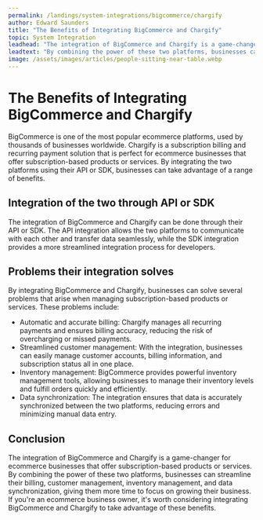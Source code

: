 ```yaml
---
permalink: /landings/system-integrations/bigcommerce/chargify
author: Edward Saunders
title: "The Benefits of Integrating BigCommerce and Chargify"
topic: System Integration
leadhead: "The integration of BigCommerce and Chargify is a game-changer for ecommerce businesses that offer subscription-based products or services"
leadtext: "By combining the power of these two platforms, businesses can streamline their billing, customer management, inventory management, and data synchronization, giving them more time to focus on growing their business. If you're an ecommerce business owner, it's worth considering integrating BigCommerce and Chargify to take advantage of these benefits."
image: /assets/images/articles/people-sitting-near-table.webp
---
```

<div class="arttext">
<h1>The Benefits of Integrating BigCommerce and Chargify</h1>

<p>BigCommerce is one of the most popular ecommerce platforms, used by thousands of businesses worldwide. Chargify is a subscription billing and recurring payment solution that is perfect for ecommerce businesses that offer subscription-based products or services. By integrating the two platforms using their API or SDK, businesses can take advantage of a range of benefits.</p>

<h2>Integration of the two through API or SDK</h2>

<p>The integration of BigCommerce and Chargify can be done through their API or SDK. The API integration allows the two platforms to communicate with each other and transfer data seamlessly, while the SDK integration provides a more streamlined integration process for developers.</p>

<h2>Problems their integration solves</h2>

<p>By integrating BigCommerce and Chargify, businesses can solve several problems that arise when managing subscription-based products or services. These problems include:</p>

<ul>
	<li>Automatic and accurate billing: Chargify manages all recurring payments and ensures billing accuracy, reducing the risk of overcharging or missed payments.</li>
	<li>Streamlined customer management: With the integration, businesses can easily manage customer accounts, billing information, and subscription status all in one place.</li>
	<li>Inventory management: BigCommerce provides powerful inventory management tools, allowing businesses to manage their inventory levels and fulfill orders quickly and efficiently.</li>
	<li>Data synchronization: The integration ensures that data is accurately synchronized between the two platforms, reducing errors and minimizing manual data entry.</li>
</ul>

<h2>Conclusion</h2>

<p>The integration of BigCommerce and Chargify is a game-changer for ecommerce businesses that offer subscription-based products or services. By combining the power of these two platforms, businesses can streamline their billing, customer management, inventory management, and data synchronization, giving them more time to focus on growing their business. If you're an ecommerce business owner, it's worth considering integrating BigCommerce and Chargify to take advantage of these benefits.</p>

</div>